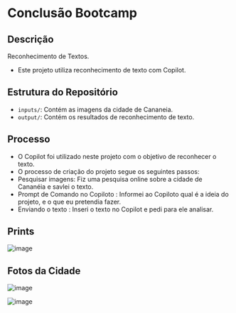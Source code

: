 # Conclusão Bootcamp 

## Descrição
Reconhecimento de Textos.
- Este projeto utiliza reconhecimento de texto com Copilot. 

## Estrutura do Repositório
- `inputs/`: Contém as imagens da cidade de Cananeia.
- `output/`: Contém os resultados de reconhecimento de texto.

## Processo
- O Copilot foi utilizado neste projeto com o objetivo de reconhecer o texto. 
- O processo de criação do projeto segue os seguintes passos:
- Pesquisar imagens: Fiz uma pesquisa online sobre a cidade de Cananéia e savlei o texto.
- Prompt de Comando no Copiloto : Informei ao Copiloto qual é a ideia do projeto, e o que eu pretendia fazer.
- Enviando o texto : Inseri o texto no Copilot e pedi para ele analisar.

## Prints

![image](https://github.com/user-attachments/assets/aeee35eb-5392-4997-9941-dac6e5cc8b36)

## Fotos da Cidade
![image](https://github.com/user-attachments/assets/f3106684-d467-4ae3-85d6-bb2ffde12ddb)

![image](https://github.com/user-attachments/assets/7bed62b2-db6f-4ac1-ac56-8b10c1816921)




